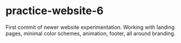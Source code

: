 # practice-website-6
First commit of newer website experimentation. Working with landing pages, minimal color schemes, animation, footer, all around branding.

